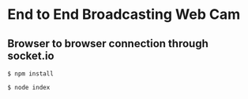 # End to End Broadcasting Web Cam
## Browser to browser connection through socket.io

`$ npm install`

`$ node index`
